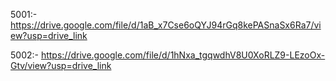 5001:-	https://drive.google.com/file/d/1aB_x7Cse6oQYJ94rGq8kePASnaSx6Ra7/view?usp=drive_link

 
5002:-	https://drive.google.com/file/d/1hNxa_tgqwdhV8U0XoRLZ9-LEzoOx-Gtv/view?usp=drive_link
